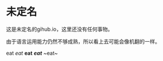 # 未定名

这是未定名的gihub.io，这里还没有任何事物。

由于语言运用能力仍然不够成熟，所以看上去可能会像机翻的一样。

eat *eat* **eat** ***eat*** ~eat~ 
